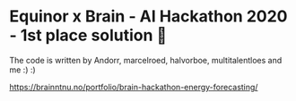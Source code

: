 # Equinor x Brain - AI Hackathon 2020 - 1st place solution :1st_place_medal:
The code is written by Andorr, marcelroed, halvorboe, multitalentloes and me :) :)

https://brainntnu.no/portfolio/brain-hackathon-energy-forecasting/
